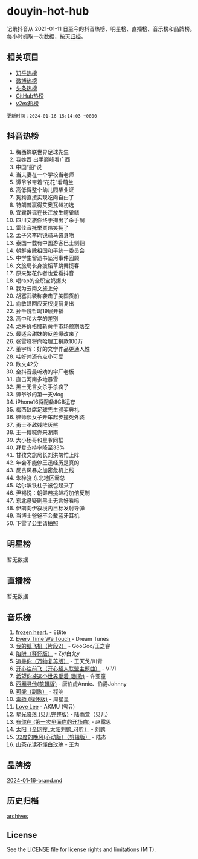 # douyin-hot-hub

记录抖音从 2021-01-11 日至今的抖音热榜、明星榜、直播榜、音乐榜和品牌榜。每小时抓取一次数据，按天[归档](archives)。

## 相关项目

- [知乎热榜](https://github.com/lonnyzhang423/zhihu-hot-hub)
- [微博热榜](https://github.com/lonnyzhang423/weibo-hot-hub)
- [头条热榜](https://github.com/lonnyzhang423/toutiao-hot-hub)
- [GitHub热榜](https://github.com/lonnyzhang423/github-hot-hub)
- [v2ex热榜](https://github.com/lonnyzhang423/v2ex-hot-hub)


`更新时间：2024-01-16 15:14:03 +0800`

## 抖音热榜

1. 梅西蝉联世界足球先生
1. 我姓西 出手巅峰看广西
1. 中国“船”说
1. 当夫妻在一个学校当老师
1. 谭爷爷带着“花花”看萌兰
1. 高低得整个幼儿园毕业证
1. 狗狗直接实现吃肉自由了
1. 特朗普赢得艾奥瓦州初选
1. 宜宾辟谣在长江放生鳄雀鳝
1. 四川文旅你终于掏出了杀手锏
1. 雷佳音托举贾玲笑拥了
1. 孟子义李昀锐骑马俯身吻
1. 泰国一载有中国游客巴士侧翻
1. 朝鲜废除祖国和平统一委员会
1. 中学生留遗书坠河事件回顾
1. 文旅局长身披稻草跳舞揽客
1. 原来繁花作者也爱看抖音
1. 唱rap的全职宝妈爆火
1. 我为云南文旅上分
1. 胡塞武装称袭击了美国货船
1. 俞敏洪回应天权提前复出
1. 孙千魏哲鸣19层开播
1. 高中和大学的差别
1. 龙茅价格腰斩黄牛市场预期落空
1. 最适合甜妹的反差爆改来了
1. 张雪峰将向哈理工捐款100万
1. 董宇辉：好的文学作品更通人性
1. 哇好帅还有点小可爱
1. 欧文42分
1. 全抖音最听劝的伞厂老板
1. 直击河南多地暴雪
1. 黑土无言女杀手杀疯了
1. 谭爷爷的第一支vlog
1. iPhone16将配备8GB运存
1. 梅西缺席足球先生颁奖典礼
1. 律师谈女子开车起步撞死外婆
1. 勇士不敌残阵灰熊
1. 王一博喊你来湖南
1. 大小杨哥和星爷同框
1. 拜登支持率降至33%
1. 甘孜文旅局长刘洪匆忙上阵
1. 年会不能停王迅经历是真的
1. 反贪风暴之加密危机上线
1. 朱梓骁 东北地区霸总
1. 哈尔滨铁柱子被包起来了
1. 尹锡悦：朝鲜若挑衅将加倍反制
1. 东北悬疑剧黑土无言好看吗
1. 伊朗向伊叙境内目标发射导弹
1. 当博士爸爸不会戴蓝牙耳机
1. 下雪了公主请拍照

## 明星榜

暂无数据

## 直播榜

暂无数据

## 音乐榜

1. [frozen heart.](https://sf86-cdn-tos.douyinstatic.com/obj/tos-cn-ve-2774/oIIWJfyjIACZA9zQMtnJ6hQQhFC4vhCupoRBsO) - 8Bite
1. [Every Time We Touch](https://sf86-cdn-tos.douyinstatic.com/obj/tos-cn-ve-2774/ogN6lUKQeBBfEVhIOMikG1CcJjugxk1tztZyhP) - Dream Tunes
1. [我的纸飞机（片段2）](https://sf86-cdn-tos.douyinstatic.com/obj/tos-cn-ve-2774/oM2ZrKcg2CD5AeRB2gkeXOFB1IxAGJdZPazYHf) - GooGoo/王之睿
1. [陷阱（释怀版）](https://sf6-cdn-tos.douyinstatic.com/obj/tos-cn-ve-2774/oE8C21LeZrzKLDFfQYgMzx4GAIHageG5IzayY7) - Zy/白允y
1. [追寻你（万物复苏版）](https://sf6-cdn-tos.douyinstatic.com/obj/tos-cn-ve-2774/oYeAZJsbjIDit9APmBg8u6uDUQnHmoCf3gbo74) - 王天戈/川青
1. [开心往前飞（开心超人联盟主题曲）](https://sf86-cdn-tos.douyinstatic.com/obj/tos-cn-ve-2774/9d8fb7c82cf1421fb93a9fe925275e0a) - VIVI
1. [希望你被这个世界爱着 (副歌)](https://sf3-cdn-tos.douyinstatic.com/obj/tos-cn-ve-2774/oUHCmWQfZlE3QQBKBeD8rCFLpJzPgCpImhsxMt) - 许亚童
1. [西厢寻他(剪辑版)](https://sf6-cdn-tos.douyinstatic.com/obj/tos-cn-ve-2774/oUsAVfAQKlRNxEv5qxvIB8o5qmIWUcXbzJKJhw) - 唐伯虎Annie、伯爵Johnny
1. [可能（副歌）](https://sf86-cdn-tos.douyinstatic.com/obj/tos-cn-ve-2774/cde1731888894259b333569393c2fb51) - 程响
1. [毒药 (释怀版)](https://sf86-cdn-tos.douyinstatic.com/obj/tos-cn-ve-2774/oYILMEAzspdZBIzy4frJNB8ZHPHWAhiwowd4Ad) - 周星星
1. [Love Lee](https://sf86-cdn-tos.douyinstatic.com/obj/tos-cn-ve-2774/o05GbkJGbCBTdDnMtB0fwOYgkeZp23vrWQDQBS) - AKMU (악뮤)
1. [星光降落 (贝儿完整版)](https://sf86-cdn-tos.douyinstatic.com/obj/tos-cn-ve-2774/okwB9hAwyAtsFFkFBzAX1hOOfQuIoMNs0W2Mwr) - 陆雨萱（贝儿）
1. [有你在 (第一次见面你的开场白)](https://sf86-cdn-tos.douyinstatic.com/obj/tos-cn-ve-2774/oAthrQ3ClJBfI57uBoFEgNDYtNCZ0TSYQQfxQ0) - 赵露思
1. [太阳（全网搜_太阳刘鹏_可听）](https://sf6-cdn-tos.douyinstatic.com/obj/tos-cn-ve-2774/ogWbyIQnlBFImVbeDocRdCIYtBHlbJXgfZMvgz) - 刘鹏
1. [32度的晚风(心动版）（剪辑版）](https://sf6-cdn-tos.douyinstatic.com/obj/tos-cn-ve-2774/owNyabsyWdzUulxhoJfK8IBXgp0UMQAHpvGh2B) - 陆杰
1. [山茶花读不懂白玫瑰](https://sf3-cdn-tos.douyinstatic.com/obj/tos-cn-ve-2774/osfn8B7DktrRHEPJgPCfDbw7QDQEkwC16BxZg9) - 王为

## 品牌榜

[2024-01-16-brand.md](archives/2024-01-16-brand.md)

## 历史归档

[archives](archives)

## License

See the [LICENSE](LICENSE) file for license rights and limitations (MIT).
